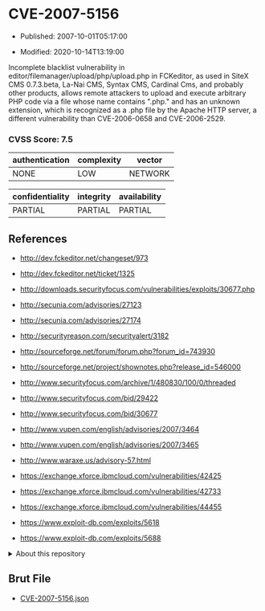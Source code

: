 # CVE-2007-5156

- Published: 2007-10-01T05:17:00

- Modified: 2020-10-14T13:19:00

Incomplete blacklist vulnerability in editor/filemanager/upload/php/upload.php in FCKeditor, as used in SiteX CMS 0.7.3.beta, La-Nai CMS, Syntax CMS, Cardinal Cms, and probably other products, allows remote attackers to upload and execute arbitrary PHP code via a file whose name contains ".php." and has an unknown extension, which is recognized as a .php file by the Apache HTTP server, a different vulnerability than CVE-2006-0658 and CVE-2006-2529.

### CVSS Score: **7.5**

| authentication | complexity | vector |
| --- | --- | --- |
| NONE | LOW | NETWORK |

| confidentiality | integrity | availability |
| --- | --- | --- |
| PARTIAL | PARTIAL | PARTIAL |

## References

* http://dev.fckeditor.net/changeset/973

* http://dev.fckeditor.net/ticket/1325

* http://downloads.securityfocus.com/vulnerabilities/exploits/30677.php

* http://secunia.com/advisories/27123

* http://secunia.com/advisories/27174

* http://securityreason.com/securityalert/3182

* http://sourceforge.net/forum/forum.php?forum_id=743930

* http://sourceforge.net/project/shownotes.php?release_id=546000

* http://www.securityfocus.com/archive/1/480830/100/0/threaded

* http://www.securityfocus.com/bid/29422

* http://www.securityfocus.com/bid/30677

* http://www.vupen.com/english/advisories/2007/3464

* http://www.vupen.com/english/advisories/2007/3465

* http://www.waraxe.us/advisory-57.html

* https://exchange.xforce.ibmcloud.com/vulnerabilities/42425

* https://exchange.xforce.ibmcloud.com/vulnerabilities/42733

* https://exchange.xforce.ibmcloud.com/vulnerabilities/44455

* https://www.exploit-db.com/exploits/5618

* https://www.exploit-db.com/exploits/5688

<details>
<summary>About this repository</summary> 

  This repository is part of the project [Live Hack CVE](https://github.com/Live-Hack-CVE). Main website can be found [www.live-hack.org](https://www.live-hack.org) 
  
  Made by [Sn0wAlice](https://github.com/Sn0wAlice) for the people that care about security and need to have a feed of the latest CVEs. Hope you enjoy it, don't forget to star the repo and follow me on [Twitter](https://twitter.com/Sn0wAlice) and [Github](https://github.com/Sn0wAlice). And that is my [personnal website](https://www.alice-snow.me/)

  - [Home Page](https://github.com/Live-Hack-CVE)
  - [Framework](https://github.com/Live-Hack-CVE/cve-framework)
  - [CVE database](https://github.com/Live-Hack-CVE/full_database)
  - [Changelog](https://github.com/Live-Hack-CVE/Changelog)
</details>

## Brut File

* [CVE-2007-5156.json](https://raw.githubusercontent.com/Live-Hack-CVE/full_database/main/cves/2007/CVE-2007-5156.json)

